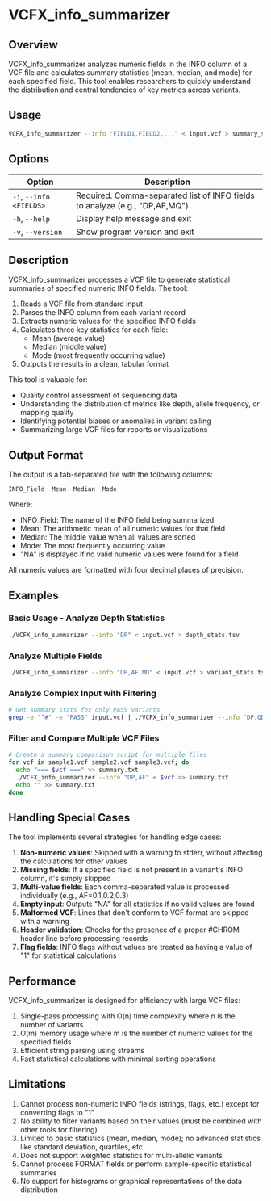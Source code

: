 # VCFX_info_summarizer

## Overview

VCFX_info_summarizer analyzes numeric fields in the INFO column of a VCF file and calculates summary statistics (mean, median, and mode) for each specified field. This tool enables researchers to quickly understand the distribution and central tendencies of key metrics across variants.

## Usage

```bash
VCFX_info_summarizer --info "FIELD1,FIELD2,..." < input.vcf > summary_stats.tsv
```

## Options

| Option | Description |
|--------|-------------|
| `-i`, `--info <FIELDS>` | Required. Comma-separated list of INFO fields to analyze (e.g., "DP,AF,MQ") |
| `-h`, `--help` | Display help message and exit |
| `-v`, `--version` | Show program version and exit |

## Description

VCFX_info_summarizer processes a VCF file to generate statistical summaries of specified numeric INFO fields. The tool:

1. Reads a VCF file from standard input
2. Parses the INFO column from each variant record
3. Extracts numeric values for the specified INFO fields
4. Calculates three key statistics for each field:
   - Mean (average value)
   - Median (middle value)
   - Mode (most frequently occurring value)
5. Outputs the results in a clean, tabular format

This tool is valuable for:
- Quality control assessment of sequencing data
- Understanding the distribution of metrics like depth, allele frequency, or mapping quality
- Identifying potential biases or anomalies in variant calling
- Summarizing large VCF files for reports or visualizations

## Output Format

The output is a tab-separated file with the following columns:

```
INFO_Field  Mean  Median  Mode
```

Where:
- INFO_Field: The name of the INFO field being summarized
- Mean: The arithmetic mean of all numeric values for that field
- Median: The middle value when all values are sorted
- Mode: The most frequently occurring value
- "NA" is displayed if no valid numeric values were found for a field

All numeric values are formatted with four decimal places of precision.

## Examples

### Basic Usage - Analyze Depth Statistics

```bash
./VCFX_info_summarizer --info "DP" < input.vcf > depth_stats.tsv
```

### Analyze Multiple Fields

```bash
./VCFX_info_summarizer --info "DP,AF,MQ" < input.vcf > variant_stats.tsv
```

### Analyze Complex Input with Filtering

```bash
# Get summary stats for only PASS variants
grep -e "^#" -e "PASS" input.vcf | ./VCFX_info_summarizer --info "DP,QD,FS" > pass_variant_stats.tsv
```

### Filter and Compare Multiple VCF Files

```bash
# Create a summary comparison script for multiple files
for vcf in sample1.vcf sample2.vcf sample3.vcf; do
  echo "=== $vcf ===" >> summary.txt
  ./VCFX_info_summarizer --info "DP,AF" < $vcf >> summary.txt
  echo "" >> summary.txt
done
```

## Handling Special Cases

The tool implements several strategies for handling edge cases:

1. **Non-numeric values**: Skipped with a warning to stderr, without affecting the calculations for other values
2. **Missing fields**: If a specified field is not present in a variant's INFO column, it's simply skipped
3. **Multi-value fields**: Each comma-separated value is processed individually (e.g., AF=0.1,0.2,0.3)
4. **Empty input**: Outputs "NA" for all statistics if no valid values are found
5. **Malformed VCF**: Lines that don't conform to VCF format are skipped with a warning
6. **Header validation**: Checks for the presence of a proper #CHROM header line before processing records
7. **Flag fields**: INFO flags without values are treated as having a value of "1" for statistical calculations

## Performance

VCFX_info_summarizer is designed for efficiency with large VCF files:

1. Single-pass processing with O(n) time complexity where n is the number of variants
2. O(m) memory usage where m is the number of numeric values for the specified fields
3. Efficient string parsing using streams
4. Fast statistical calculations with minimal sorting operations

## Limitations

1. Cannot process non-numeric INFO fields (strings, flags, etc.) except for converting flags to "1"
2. No ability to filter variants based on their values (must be combined with other tools for filtering)
3. Limited to basic statistics (mean, median, mode); no advanced statistics like standard deviation, quartiles, etc.
4. Does not support weighted statistics for multi-allelic variants
5. Cannot process FORMAT fields or perform sample-specific statistical summaries
6. No support for histograms or graphical representations of the data distribution 